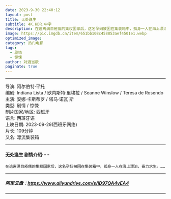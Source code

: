 ```yaml
---
date: 2023-9-30 22:40:12
layout: post
title: 无处逢生
subtitle: 4K.HDR.中字
description: 在逃离满目疮痍的集权国家后，这名孕妇被困在集装箱中，孤身一人在海上漂泊，奋力求生...
image: https://pic.imgdb.cn/item/651bb108c458853aef4501e1.webp
optimized_image: 
category: 热门电影
tags:
  - 剧情
  - 惊悚
author: 对酒当歌
paginate: true
---
```



---

导演: 阿尔伯特·平托  
编剧: Indiana Lista / 欧内斯特·里埃拉 / Seanne Winslow / Teresa de Rosendo  
主演: 安娜·卡斯蒂罗 / 塔马·诺瓦 斯  
类型: 剧情 / 惊悚  
制片国家/地区: 西班牙  
语言: 西班牙语  
上映日期: 2023-09-29(西班牙网络)  
片长: 109分钟  
又名: 漂流集装箱  

---

#### 无处逢生 剧情介绍·····

    在逃离满目疮痍的集权国家后，这名孕妇被困在集装箱中，孤身一人在海上漂泊，奋力求生。……

---

##### 阿里云盘：<https://www.aliyundrive.com/s/iD97QA4vEA4>

---
